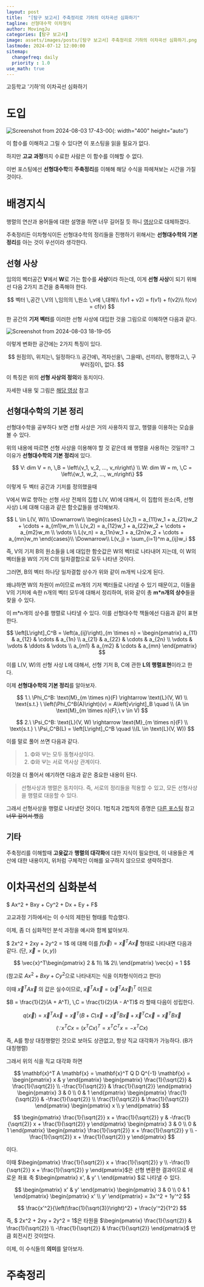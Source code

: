 ```yaml
---
layout: post
title:  "[탐구 보고서] 주축정리로 기하의 이차곡선 심화하기"
tagline: 선형대수학 이차형식
author: MovingJu
categories: [탐구 보고서]
image: assets/images/posts/[탐구 보고서] 주축정리로 기하의 이차곡선 심화하기.png
lastmode: 2024-07-12 12:00:00
sitemap:
  changefreq: daily
  priority : 1.0
use_math: true
---
```


고등학교 '기하'의 이차곡선 심화하기

# 도입

![Screenshot from 2024-08-03 17-43-00](https://github.com/user-attachments/assets/572ae75c-d11e-4f65-984f-f4c612c58a80){: width="400" height="auto"}

이 함수를 이해하고 그릴 수 있다면 이 포스팅을 읽을 필요가 없다.

하지만 **고교 과정**까지 수료한 사람은 이 함수를 이해할 수 없다.

이번 포스팅에선 **선형대수학**의 **주축정리**를 이해해 해당 수식을 파헤쳐보는 시간을 가질 것이다.

# 배경지식

행렬의 연산과 용어들에 대한 설명을 하면 너무 길어질 듯 하니 [영상](https://www.youtube.com/watch?v=83UnOz6HiOY&list=PL127T2Zu76FuVMq1UQnZv9SG-GFIdZfLg&index=2)으로 대체하겠다.

주축정리든 이차형식이든 선형대수학의 정리들을 진행하기 위해서는 **선형대수학의 기본 정리**를 아는 것이 우선이라 생각한다.

## 선형 사상
임의의 벡터공간 **V**에서 **W**로 가는 함수를 **사상**이라 하는데, 이게 **선형 사상**이 되기 위해선 다음 2가지 조건을 충족해야 한다.

$$
벡터 \,공간 \,V의 \,임의의 \,원소 \,v에 \,대해\\
f(v1 + v2) = f(v1) + f(v2)\\
f(cv) = cf(v)
$$

한 공간의 **기저 벡터**를 이러한 선형 사상에 대입한 것을 그림으로 이해하면 다음과 같다.

![Screenshot from 2024-08-03 18-19-05](https://github.com/user-attachments/assets/3bd20f7a-a134-4d37-a4c5-776408cb8f04)

이렇게 변화한 공간에는 2가지 특징이 있다.

$$
원점의\, 위치는\, 일정하다.\\
공간에\, 격자선을\, 그을때\, 선끼리\, 평행하고,\, 구부러짐이\, 없다.
$$

이 특징은 위의 **선형 사상의 정의**와 동치이다.

자세한 내용 및 그림은 [해당 영상](https://www.youtube.com/watch?v=kYB8IZa5AuE&list=PLZHQObOWTQDPD3MizzM2xVFitgF8hE_ab&index=3) 참고

## 선형대수학의 기본 정리

선형대수학을 공부하다 보면 선형 사상은 거의 사용하지 않고, 행렬을 이용하는 모습을 볼 수 있다.

위의 내용에 따르면 선형 사상을 이용해야 할 것 같은데 왜 행렬을 사용하는 것일까? 그 이유가 **선형대수학의 기본 정리**에 있다.

$$
V: dim V = n, \,B = \left\{v_1, v_2, ..., v_n\right\} \\
W: dim W = m, \,C = \left\{w_1, w_2, ..., w_n\right\}
$$

이렇게 두 벡터 공간과 기저를 정의했을때

V에서 W로 향하는 선형 사상 전체의 집합 L(V, W)에 대해서, 이 집합의 원소(즉, 선형사상) L에 대해 다음과 같은 함숫값들을 생각해보자.

$$
L \in L(V, W)\\
\Downarrow\\
\begin{cases}
L(v_1) = a_{11}w_1 + a_{21}w_2 + \cdots + a_{m1}w_m \\
L(v_2) = a_{12}w_1 + a_{22}w_2 + \cdots + a_{m2}w_m \\
\vdots \\
L(v_n) = a_{1n}w_1 + a_{2n}w_2 + \cdots + a_{mn}w_m
\end{cases}\\
\Downarrow\\
L(v_j) = \sum_{i=1}^m a_{ij}w_i
$$

즉, V의 기저 B의 원소들을 L에 대입한 함숫값은 W의 벡터로 나타내어 지는데, 이 W의 벡터들을 W의 기저 C의 일차결합으로 모두 나타낸 것이다.

그러면, B의 벡터 하나당 일차결합 상수가 위와 같이 m개씩 나오게 된다. 

왜냐하면  W의 차원이 m이므로 m개의 기저 벡터들로 나타낼 수 있기 때문이고, 이들을 V의 기저에 속한 n개의 벡터 모두에 대해서 정리하여, 위와 같이 총 **m*n개의 상수**들을 찾을 수 있다.

이 m*n개의 상수를 행렬로 나타낼 수 있다. 이를 선형대수학 책들에선 다음과 같이 표현한다.

$$
\left[L\right]_C^B = \left(a_{ij}\right)_{m \times n} = \begin{pmatrix}
a_{11} & a_{12} & \cdots & a_{1n} \\
a_{21} & a_{22} & \cdots & a_{2n} \\
\vdots & \vdots & \ddots & \vdots \\
a_{m1} & a_{m2} & \cdots & a_{mn}
\end{pmatrix}
$$

이를 L(V, W)의 선형 사상 L에 대해서, 선형 기저 B, C에 관한 **L의 행렬표현**이라고 한다.

이제 **선형대수학의 기본 정리**를 알아보자.

$$
1.\ \Phi_C^B: \text{M}_{m \times n}(F) \rightarrow \text{L}(V, W) \\ \text{s.t.} \ 
\left(\Phi_C^B(A)\right)(v) = A\left[v\right]_B \quad \\
(A \in \text{M}_{m \times n}(F),\ v \in V)
$$

$$
2.\ \Psi_C^B: \text{L}(V, W) \rightarrow \text{M}_{m \times n}(F) \\ \text{s.t.} \ 
\Psi_C^B(L) = \left[L\right]_C^B \quad 
\\(L \in \text{L}(V, W))
$$

이를 말로 풀어 쓰면 다음과 같다.

> 1. Φ와 Ψ는 모두 동형사상이다.
> 2. Φ와 Ψ는 서로 역사상 관계이다.

이것을 더 풀어서 얘기하면 다음과 같은 중요한 내용이 된다.

> 선형사상과 행렬은 동치이다. 
> 즉, 서로의 정리들을 적용할 수 있고, 모든 선형사상을 행렬로 대응할 수 있다.

그래서 선형사상을 행렬로 나타냈던 것이다. 1법칙과 2법칙의 증명은 [다른 포스팅](https://blog.naver.com/ryumochyee-logarithm/222435092870) 참고 ~~너무 길어서 뺐음~~

## 기타

주축정리를 이해할때 **고윳값**과 **행렬의 대각화**에 대한 지식이 필요한데, 이 내용들은 계산에 대한 내용이지, 위처럼 구체적인 이해를 요구하지 않으므로 생략하겠다.

# 이차곡선의 심화분석

$ Ax^2 + Bxy + Cy^2 + Dx + Ey + F$

고교과정 기하에서는 이 수식의 제한된 형태를 학습했다.

이제, 좀 더 심화적인 분석 과정을 예시와 함께 밟아보자.

$ 2x^2 + 2xy + 2y^2 = 1$ 에 대해 이를 $f(\vec{x}) = \vec{x}^TA\vec{x}$ 형태로 나타내면 다음과 같다. (단, $\vec{x} = \left(x, y \right)$)

$$
\vec{x}^T\begin{pmatrix}
2 &  1\\
 1&  2\\
\end{pmatrix} \vec{x} = 1
$$

(참고로 $Ax^2+Bxy+Cy^2$으로 나타내지는 식을 이차형식이라고 한다)

이때 $\vec{x}^TA\vec{x}$ 의 값은 실수이므로, $\vec{x}^TA\vec{x} = (\vec{x}^TA\vec{x})^T$ 이므로 

$B = \frac{1}{2}(A + A^T), \,C = \frac{1}{2}(A - A^T)$ 라 할때 다음이 성립한다.

$$
q(\vec{x}) = \vec{x}^T A \vec{x} = \vec{x}^T (B + C) \vec{x} = \vec{x}^T B \vec{x} + \vec{x}^T C \vec{x} = \vec{x}^T B \vec{x}
$$

$$(\because x^T C x = (x^T C x)^T = x^T C^T x = -x^T C x)$$

즉, A를 항상 대칭행렬인 것으로 보아도 상관없고, 항상 직교 대각화가 가능하다. (B가 대칭행렬)

그래서 위의 식을 직교 대각화 하면

$$
\mathbf{x}^T A \mathbf{x} = \mathbf{x}^T Q D Q^{-1} \mathbf{x} = 
\begin{pmatrix}
x & y
\end{pmatrix}
\begin{pmatrix}
\frac{1}{\sqrt{2}} & \frac{1}{\sqrt{2}} \\
-\frac{1}{\sqrt{2}} & \frac{1}{\sqrt{2}}
\end{pmatrix}
\begin{pmatrix}
3 & 0 \\
0 & 1
\end{pmatrix}
\begin{pmatrix}
\frac{1}{\sqrt{2}} & -\frac{1}{\sqrt{2}} \\
\frac{1}{\sqrt{2}} & \frac{1}{\sqrt{2}}
\end{pmatrix}
\begin{pmatrix}
x \\
y
\end{pmatrix}
$$

$$
\begin{pmatrix}
\frac{1}{\sqrt{2}} x + \frac{1}{\sqrt{2}} y & -\frac{1}{\sqrt{2}} x + \frac{1}{\sqrt{2}} y
\end{pmatrix}
\begin{pmatrix}
3 & 0 \\
0 & 1
\end{pmatrix}
\begin{pmatrix}
\frac{1}{\sqrt{2}} x + \frac{1}{\sqrt{2}} y \\
-\frac{1}{\sqrt{2}} x + \frac{1}{\sqrt{2}} y
\end{pmatrix}
$$

이다.

이때 $\begin{pmatrix}
\frac{1}{\sqrt{2}} x + \frac{1}{\sqrt{2}} y \\
-\frac{1}{\sqrt{2}} x + \frac{1}{\sqrt{2}} y
\end{pmatrix}$은 선형 변환한 결과이므로 새로운 좌표 축 $\begin{pmatrix}
x', & y' \\
\end{pmatrix}
$로 나타낼 수 있다.

$$
\begin{pmatrix}
x' & y'
\end{pmatrix}
\begin{pmatrix}
3 & 0 \\
0 & 1
\end{pmatrix}
\begin{pmatrix}
x' \\
y'
\end{pmatrix}
= 3x'^2 + 1y'^2
$$

$$
\frac{x'^2}{\left(\frac{1}{\sqrt{3}}\right)^2} + \frac{y'^2}{1^2}
$$

즉, $ 2x^2 + 2xy + 2y^2 = 1$은 타원을 $\begin{pmatrix}
\frac{1}{\sqrt{2}} & \frac{1}{\sqrt{2}} \\
-\frac{1}{\sqrt{2}} & \frac{1}{\sqrt{2}}
\end{pmatrix}$ 만큼 회전시킨 것이었다.

이제, 이 수식들의 **의미**를 알아보자.

# 주축정리

